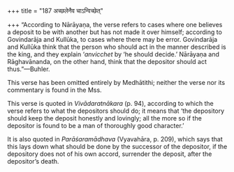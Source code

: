 +++
title = "187 अच्छलेनैव चाऽन्विच्छेत्"

+++
“According to Nārāyaṇa, the verse refers to cases where one believes a
deposit to be with another but has not made it over himself; according
to Govindarāja and Kullūka, to cases where there may be error.
Govindarāja and Kullūka think that the person who should act in the
manner described is the king, and they explain ‘*anvicchet* by ‘he
should decide.’ Nārāyaṇa and Rāghavānanda, on the other hand, think that
the depositor should act thus.”—Buhler.

This verse has been omitted entirely by Medhātithi; neither the verse
nor its commentary is found in the Mss.

This verse is quoted in *Vivādaratnākara* (p. 94), according to which
the verse refers to what the depositors should do; it means that ‘the
depository should keep the deposit honestly and lovingly; all the more
so if the depositor is found to be a man of thoroughly good character.’

It is also quoted in *Parāśaramādhava* (Vyavahāra, p. 209), which says
that this lays down what should be done by the successor of the
depositor, if the depository does not of his own accord, surrender the
deposit, after the depositor’s death.


